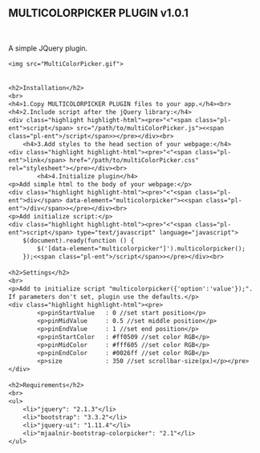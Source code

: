 <div>
    <h2>MULTICOLORPICKER PLUGIN v1.0.1</h2>
    <br>
    <p>A simple JQuery plugin. </p>

    <img src="MultiColorPicker.gif">


    <h2>Installation</h2>
    <br>
    <h4>1.Copy MULTICOLORPICKER PLUGIN files to your app.</h4><br>
    <h4>2.Include script after the jQuery library:</h4>
    <div class="highlight highlight-html"><pre>"<"<span class="pl-ent">script</span> src="/path/to/multiColorPicker.js"><<span class="pl-ent">/script</span>></pre></div><br>
        <h4>3.Add styles to the head section of your webpage:</h4>
    <div class="highlight highlight-html"><pre>"<"<span class="pl-ent">link</span> href="/path/to/multiColorPicker.css" rel="stylesheet"></pre></div><br>
            <h4>4.Initialize plugin</h4>
    <p>Add simple html to the body of your webpage:</p>
    <div class="highlight highlight-html"><pre>"<"<span class="pl-ent">div</span> data-element="multicolorpicker"><<span class="pl-ent">/div</span>></pre></div><br>
    <p>Add initialize script:</p>
    <div class="highlight highlight-html"><pre>"<"<span class="pl-ent">script</span> type="text/javascript" language="javascript">
        $(document).ready(function () {
            $('[data-element="multicolorpicker"]').multicolorpicker();
        });<<span class="pl-ent">/script</span>></pre></div><br>

    <h2>Settings</h2>
    <br>
    <p>Add to initialize script "multicolorpicker({'option':'value'});". If parameters don't set, plugin use the defaults.</p>
    <div class="highlight highlight-html"><pre>
            <p>pinStartValue   : 0 //set start position</p>
            <p>pinMidValue     : 0.5 //set middle position</p>
            <p>pinEndValue     : 1 //set end position</p>
            <p>pinStartColor   : #ff0509 //set color RGB</p>
            <p>pinMidColor     : #fff605 //set color RGB</p>
            <p>pinEndColor     : #0026ff //set color RGB</p>
            <p>size            : 350 //set scrollbar-size(px)</p></pre></div>

    <h2>Requirements</h2>
    <br>
    <ul>
        <li>"jquery": "2.1.3"</li>
        <li>"bootstrap": "3.3.2"</li>
        <li>"jquery-ui": "1.11.4"</li>
        <li>"mjaalnir-bootstrap-colorpicker": "2.1"</li>
    </ul>
</div>

